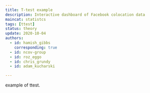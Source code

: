 ```yaml
---
title: T-test example
description: Interactive dashboard of Facebook colocation data
maincat: statistcs
tags: [ttest] 
status: theory
update: 2020-10-04
authors:
  - id: hamish_gibbs
    corresponding: true
  - id: ncov-group
  - id: roz_eggo
  - id: chris_grundy
  - id: adam_kucharski

---
```


example of ttest.
